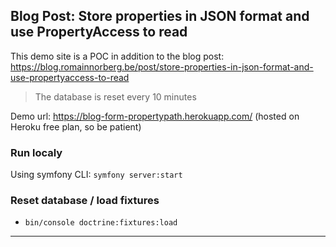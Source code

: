 ## Blog Post: Store properties in JSON format and use PropertyAccess to read

This demo site is a POC in addition to the blog post: https://blog.romainnorberg.be/post/store-properties-in-json-format-and-use-propertyaccess-to-read

> The database is reset every 10 minutes

Demo url: https://blog-form-propertypath.herokuapp.com/ (hosted on Heroku free plan, so be patient)

### Run localy

Using symfony CLI: `symfony server:start`

### Reset database / load fixtures

- `bin/console doctrine:fixtures:load`

***

